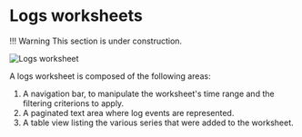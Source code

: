 # Logs worksheets

<style>
    video {
        width: 100%;
        height: auto;
        box-shadow: 0 0 .2rem rgba(0, 0, 0, .1), 0 .2rem .4rem rgba(0, 0, 0, .2);
    }
</style>

!!! Warning
    This section is under construction.

![Logs worksheet](/assets/images/logs_worksheet.png)

A logs worksheet is composed of the following areas:

1. A navigation bar, to manipulate the worksheet's time range and the filtering criterions to apply.
2. A paginated text area where log events are represented.
3. A table view listing the various series that were added to the worksheet.